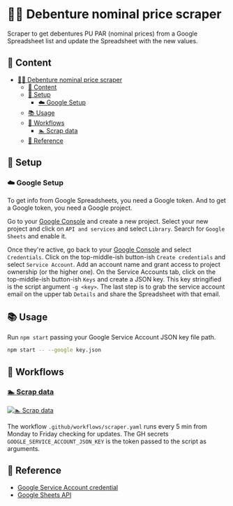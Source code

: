 # 🏊‍♀️ Debenture nominal price scraper

Scraper to get debentures PU PAR (nominal prices) from a Google Spreadsheet list and update the Spreadsheet with the new values.

## 📰 Content

- [🏊‍♀️ Debenture nominal price scraper](#️-debenture-nominal-price-scraper)
  - [📰 Content](#-content)
  - [🔧 Setup](#-setup)
    - [☁️ Google Setup](#️-google-setup)
  - [📚 Usage](#-usage)
  - [🚀 Workflows](#-workflows)
    - [🏊 Scrap data](#-scrap-data)
  - [📖 Reference](#-reference)

## 🔧 Setup

### ☁️ Google Setup

To get info from Google Spreadsheets, you need a Google token. And to get a Google token, you need a Google project.

Go to your [Google Console](https://console.cloud.google.com/?hl=pt-br) and create a new project. Select your new project and click on `API and services` and select `Library`. Search for `Google Sheets` and enable it.

Once they're active, go back to your [Google Console](https://console.cloud.google.com/?hl=pt-br) and select `Credentials`. Click on the top-middle-ish button-ish `Create credentials` and select `Service Account`. Add an account name and grant access to project ownership (or the higher one). On the Service Accounts tab, click on the top-middle-ish button-ish `Keys` and create a JSON key. This key stringified is the script argument `-g <key>`. The last step is to grab the service account email on the upper tab `Details` and share the Spreadsheet with that email.

## 📚 Usage

Run `npm start` passing your Google Service Account JSON key file path.

```bash
npm start -- --google key.json
```

## 🚀 Workflows

### [🏊 Scrap data](https://github.com/planetsLightningArrester/debenture-nominal-price-scraper/actions/workflows/scraper.yaml)

[![🏊 Scrap data](https://github.com/planetsLightningArrester/debenture-nominal-price-scraper/actions/workflows/scraper.yaml/badge.svg)](https://github.com/planetsLightningArrester/debenture-nominal-price-scraper/actions/workflows/scraper.yaml)

The workflow `.github/workflows/scraper.yaml` runs every 5 min from Monday to Friday checking for updates. The GH secrets `GOOGLE_SERVICE_ACCOUNT_JSON_KEY` is the token passed to the script as arguments.

## 📖 Reference

- [Google Service Account credential](https://github.com/googleapis/google-api-nodejs-client#service-account-credentials)
- [Google Sheets API](https://developers.google.com/sheets/api/)

